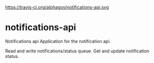 https://travis-ci.org/alphagov/notifications-api.svg

# notifications-api
Notifications api
Application for the notification api.

Read and write notifications/status queue.
Get and update notification status.

